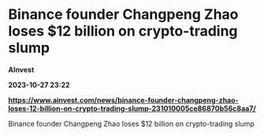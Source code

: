 # Binance founder Changpeng Zhao loses $12 billion on crypto-trading slump
**AInvest**

**2023-10-27 23:22**

**https://www.ainvest.com/news/binance-founder-changpeng-zhao-loses-12-billion-on-crypto-trading-slump-231010005ce86870b56c8aa7/**

Binance founder Changpeng Zhao loses $12 billion on crypto-trading slump